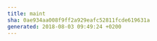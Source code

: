 ```yaml
---
title: maint
sha: 0ae934aa008f9ff2a929eafc52811fcde619631a
generated: 2018-08-03 09:49:24 +0200
---
```

